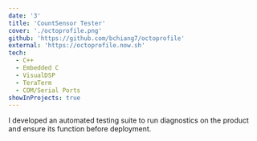 ```yaml
---
date: '3'
title: 'CountSensor Tester'
cover: './octoprofile.png'
github: 'https://github.com/bchiang7/octoprofile'
external: 'https://octoprofile.now.sh'
tech:
  - C++
  - Embedded C
  - VisualDSP
  - TeraTerm
  - COM/Serial Ports
showInProjects: true
---
```


I developed an automated testing suite to run diagnostics on the product and ensure its function before deployment.
